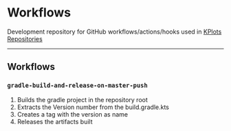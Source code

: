 # Workflows 

Development repository for GitHub workflows/actions/hooks used in [KPlots Repositories](https://github.com/orgs/KPlots-org/repositories)

---

##  Workflows
### `gradle-build-and-release-on-master-push`

1. Builds the gradle project in the repository root
2. Extracts the Version number from the build.gradle.kts
3. Creates a tag with the version as name
4. Releases the artifacts built

